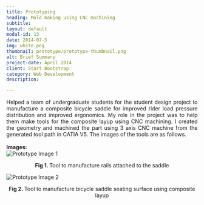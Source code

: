 ```yaml
---
title: Prototyping
heading: Mold making using CNC machining
subtitle:
layout: default
modal-id: 13
date: 2014-07-5
img: white.png
thumbnail: prototype/prototype-thumbnail.png
alt: Brief Summary
project-date: April 2014
client: Start Bootstrap
category: Web Development
description:

---
```


<div style="text-align: justify">
Helped a team of undergraduate students for the student design project to manufacture a composite bicycle saddle for improved rider load pressure distribution and improved ergonomics. My role in the project was to help them make tools for the composite layup using CNC machining. I created the geometry and machined the part using 3 axis CNC machine from the generated tool path in CATIA V5. The images of the tools are as follows.

<br>
<br>
<b>Images:</b>
<div class="row">
<div class="col-md-6 col-md-offset-3">

<img src="img/portfolio/prototype/1.jpg" class="img-responsive img-centered" alt="Prototype Image 1">
<p class="text-muted" align = "center"> <b> Fig 1. </b>Tool to manufacture rails attached to the saddle</p>

<img src="img/portfolio/prototype/2.jpg" class="img-responsive img-centered" alt="Prototype Image 2">
<p class="text-muted" align = "center"> <b> Fig 2. </b>Tool to manufacture bicycle saddle seating surface using composite layup</p>


</div>


</div>


</div>
